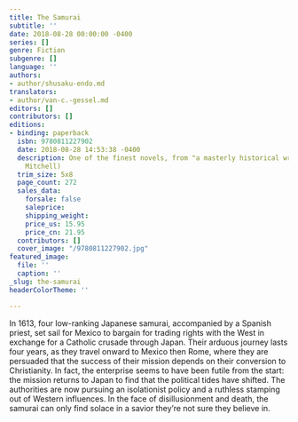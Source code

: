 ```yaml
---
title: The Samurai
subtitle: ''
date: 2018-08-28 00:00:00 -0400
series: []
genre: Fiction
subgenre: []
language: ''
authors:
- author/shusaku-endo.md
translators:
- author/van-c.-gessel.md
editors: []
contributors: []
editions:
- binding: paperback
  isbn: 9780811227902
  date: 2018-08-28 14:53:38 -0400
  description: One of the finest novels, from "a masterly historical writer" (David
    Mitchell)
  trim_size: 5x8
  page_count: 272
  sales_data:
    forsale: false
    saleprice: 
    shipping_weight: 
    price_us: 15.95
    price_cn: 21.95
  contributors: []
  cover_image: "/9780811227902.jpg"
featured_image:
  file: ''
  caption: ''
_slug: the-samurai
headerColorTheme: ''

---
```

In 1613, four low-ranking Japanese samurai, accompanied by a Spanish priest, set sail for Mexico to bargain for trading rights with the West in exchange for a Catholic crusade through Japan. Their arduous journey lasts four years, as they travel onward to Mexico then Rome, where they are persuaded that the success of their mission depends on their conversion to Christianity. In fact, the enterprise seems to have been futile from the start: the mission returns to Japan to find that the political tides have shifted. The authorities are now pursuing an isolationist policy and a ruthless stamping out of Western influences. In the face of disillusionment and death, the samurai can only find solace in a savior they’re not sure they believe in.